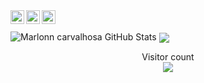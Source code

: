  <a href="https://marlonncarvalhosa.vercel.app">
  <img align="left" alt="Marlonn Portifólio" width="22px" src="https://i.imgur.com/FiUEAxQ.png" />
</a>
<a href="https://linkedin.com/in/marlonncarvalhosa">
  <img align="left" alt="Marlonn Linkdein" width="22px" src="https://i.imgur.com/6gaWoLa.png" />
</a>
<a href="https://instagram.com/marlonncarvalhosa">
  <img align="left" alt="Marlonn Instagram" width="22px" src="https://i.imgur.com/lax1IIS.png" />
</a>
<br/>
<br/>
<img src="https://github-readme-stats.vercel.app/api?username=marlonncarvalhosa&&show_icons=true&line_height=27&v=5" alt="Marlonn carvalhosa GitHub Stats" />
<img align="center" src="https://github-readme-stats.vercel.app/api/top-langs/?username=marlonncarvalhosa&hide=css" />

<p align="center"> 
  Visitor count<br>
  <img src="https://profile-counter.glitch.me/marlonncarvalhosa/count.svg" />
</p>
